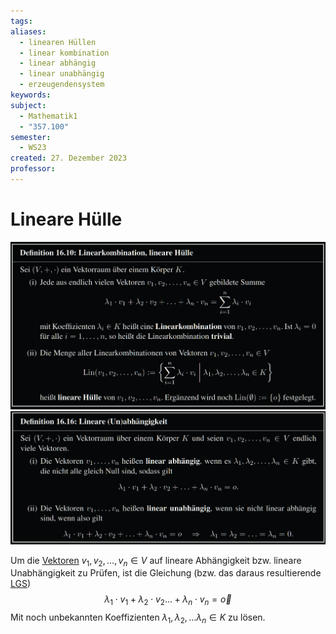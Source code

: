 ```yaml
---
tags: 
aliases:
  - linearen Hüllen
  - linear kombination
  - linear abhängig
  - linear unabhängig
  - erzeugendensystem
keywords: 
subject:
  - Mathematik1
  - "357.100"
semester:
  - WS23
created: 27. Dezember 2023
professor:
---
```

 

# Lineare Hülle

![](assets/Pasted%20image%2020240129180934.png)  
![](assets/Pasted%20image%2020240129180921.png)

Um die [Vektoren](../mathe%20(3)/Vektor.md) $v_{1},v_{2},\dots,v_{n}\in V$ auf lineare Abhängigkeit bzw. lineare Unabhängigkeit zu Prüfen, ist die Gleichung (bzw. das daraus resultierende [LGS](../mathe%20(3)/Lineare%20Gleichungssysteme.md))
$$
\lambda_{1}\cdot v_{1}+\lambda_{2}\cdot v_{2}\dots+\lambda_{n}\cdot v_{n}= \vec{o}
$$
Mit noch unbekannten Koeffizienten $\lambda_{1},\lambda_{2},\dots\lambda_{n}\in K$ zu lösen.